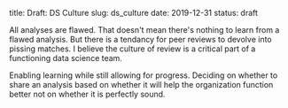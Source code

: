 title: Draft: DS Culture
slug: ds_culture
date: 2019-12-31
status: draft

All analyses are flawed.
That doesn't mean there's nothing to learn from a flawed analysis.
But there is a tendancy for peer reviews to devolve into pissing matches.
I believe the culture of review is a critical part of a functioning data science team.

Enabling learning while still allowing for progress.
Deciding on whether to share an analysis based on whether it will
help the organization function better
not on whether it is perfectly sound.

